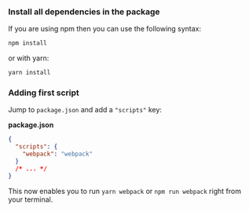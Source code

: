 ### Install all dependencies in the package

If you are using npm then you can use the following syntax:

```bash
npm install
```

or with yarn:

```bash
yarn install
```

### Adding first script

Jump to `package.json` and add a `"scripts"` key:

**package.json**

```json
{
  "scripts": {
    "webpack": "webpack"
  }
  /* ... */
}
```

This now enables you to run `yarn webpack` or `npm run webpack` right from your terminal.
